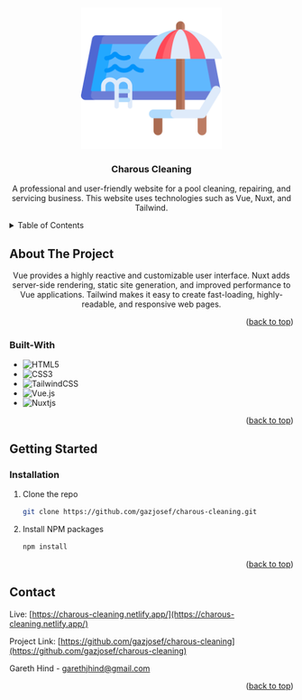 <!-- Improved compatibility of back to top link: See: https://github.com/othneildrew/Best-README-Template/pull/73 -->
<a name="readme-top"></a>

<!-- PROJECT LOGO -->
<br />
<div align="center">

  <a href="https://github.com/gazjosef/ant-software">
    <img src="/assets/png/swimming-pool.png" alt="Logo" width="250" height="250">
  </a>
 
<h3 align="center">Charous Cleaning</h3>

  <p align="center">
A professional and user-friendly website for a pool cleaning, repairing, and servicing business. This website uses technologies such as Vue, Nuxt, and Tailwind.
    

<!--     <br /> -->
  </p>
</div>



<!-- TABLE OF CONTENTS -->
<details>
  <summary>Table of Contents</summary>
  <ol>
    <li>
      <a href="#about-the-project">About The Project</a>
      <ul>
        <li><a href="#built-with">Built With</a></li>
      </ul>
    </li>
    <li>
      <a href="#getting-started">Getting Started</a>
      <ul>
        <li><a href="#installation">Installation</a></li>
      </ul>
    </li>
    <li><a href="#contact">Contact</a></li>
  </ol>
</details>


<!-- ABOUT THE PROJECT -->
## About The Project

  <p align="center">Vue provides a highly reactive and customizable user interface. Nuxt adds server-side rendering, static site generation, and improved performance to Vue applications. Tailwind makes it easy to create fast-loading, highly-readable, and responsive web pages.</p>

<p align="right">(<a href="#readme-top">back to top</a>)</p>


### Built-With

* ![HTML5](https://img.shields.io/badge/html5-%23E34F26.svg?style=for-the-badge&logo=html5&logoColor=white)
* ![CSS3](https://img.shields.io/badge/css3-%231572B6.svg?style=for-the-badge&logo=css3&logoColor=white)
* ![TailwindCSS](https://img.shields.io/badge/tailwindcss-%2338B2AC.svg?style=for-the-badge&logo=tailwind-css&logoColor=white)
* ![Vue.js](https://img.shields.io/badge/vuejs-%2335495e.svg?style=for-the-badge&logo=vuedotjs&logoColor=%234FC08D)
* ![Nuxtjs](https://img.shields.io/badge/Nuxt-002E3B?style=for-the-badge&logo=nuxtdotjs&logoColor=#00DC82)



<p align="right">(<a href="#readme-top">back to top</a>)</p>



<!-- GETTING STARTED -->
## Getting Started


### Installation

1. Clone the repo
   ```sh
   git clone https://github.com/gazjosef/charous-cleaning.git
   ```
2. Install NPM packages
   ```sh
   npm install
   ```

<p align="right">(<a href="#readme-top">back to top</a>)</p>



<!-- CONTACT -->
## Contact

Live: [https://charous-cleaning.netlify.app/](https://charous-cleaning.netlify.app/)

Project Link: [https://github.com/gazjosef/charous-cleaning](https://github.com/gazjosef/charous-cleaning)

Gareth Hind - garethjhind@gmail.com

<p align="right">(<a href="#readme-top">back to top</a>)</p>


